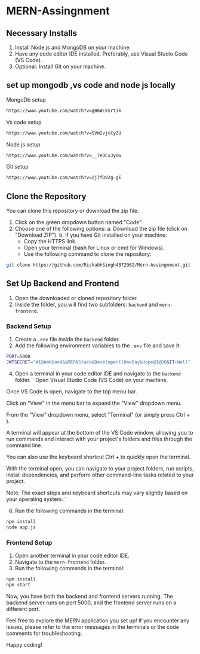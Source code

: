 # MERN-Assingnment

## Necessary Installs

1. Install Node.js and MongoDB on your machine.
2. Have any code editor IDE installed. Preferably, use Visual Studio Code (VS Code).
3. Optional: Install Git on your machine.

## set up mongodb ,vs code and node js locally
MongoDb setup
```bash
https://www.youtube.com/watch?v=gB6WLkSrtJk
```
Vs code setup
```bash
https://www.youtube.com/watch?v=SVm2vjcCyZU
```
Node js setup
```bash
https://www.youtube.com/watch?v=__7eOCxJyow
```
Git setup
```bash
https://www.youtube.com/watch?v=2j7fD92g-gE
```
## Clone the Repository

You can clone this repository or download the zip file.

1. Click on the green dropdown button named "Code".
2. Choose one of the following options:
   a. Download the zip file (click on "Download ZIP").
   b. If you have Git installed on your machine:
      - Copy the HTTPS link.
      - Open your terminal (bash for Linux or cmd for Windows).
      - Use the following command to clone the repository:

```bash
git clone https://github.com/RishabhSingh4872962/Mern-Assingnment.git
```


## Set Up Backend and Frontend

1. Open the downloaded or cloned repository folder.
2. Inside the folder, you will find two subfolders: `backend` and `mern-frontend`.

### Backend Setup

1. Create a `.env` file inside the `backend` folder.
2. Add the following environment variables to the `.env` file and save it:
```bash
PORT=5000
JWTSECRET="#I@Am%Good&&MERNStack&Developer()OneDay&Hope@I@DO$IT+Well"
```

4. Open a terminal in your code editor IDE and navigate to the `backend` folder.
`
Open Visual Studio Code (VS Code) on your machine.

Once VS Code is open, navigate to the top menu bar.

Click on "View" in the menu bar to expand the "View" dropdown menu.

From the "View" dropdown menu, select "Terminal" (or simply press Ctrl + ).

A terminal will appear at the bottom of the VS Code window, allowing you to run commands and interact with your project's folders and files through the command line.

You can also use the keyboard shortcut Ctrl + to quickly open the terminal.

With the terminal open, you can navigate to your project folders, run scripts, install dependencies, and perform other command-line tasks related to your project.

Note: The exact steps and keyboard shortcuts may vary slightly based on your operating system.
`
   
6. Run the following commands in the terminal:
```bash
npm install
node app.js
```


### Frontend Setup

1. Open another terminal in your code editor IDE.
2. Navigate to the `mern-frontend` folder.
3. Run the following commands in the terminal:
```bash
npm install
npm start
```

Now, you have both the backend and frontend servers running. The backend server runs on port 5000, and the frontend server runs on a different port.

Feel free to explore the MERN application you set up! If you encounter any issues, please refer to the error messages in the terminals or the code comments for troubleshooting.

Happy coding!
